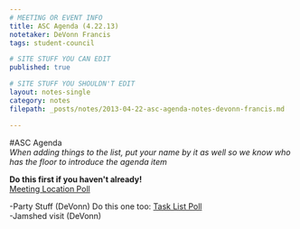```yaml
---
# MEETING OR EVENT INFO
title: ASC Agenda (4.22.13)
notetaker: DeVonn Francis
tags: student-council

# SITE STUFF YOU CAN EDIT
published: true

# SITE STUFF YOU SHOULDN'T EDIT
layout: notes-single
category: notes
filepath: _posts/notes/2013-04-22-asc-agenda-notes-devonn-francis.md

---
```


#ASC Agenda   
*When adding things to the list, put your name by it as well so we know who has the floor to introduce the agenda item*  

**Do this first if you haven't already!**  
[Meeting Location Poll](http://www.doodle.com/xh4v2m4v6qichg5f)  

-Party Stuff (DeVonn)
Do this one too: [Task List Poll](http://www.doodle.com/e3khqfwzqr3mnhpar859h72h/admin#table)  
-Jamshed visit (DeVonn)  

